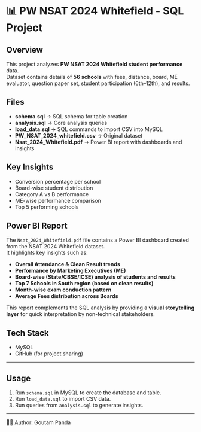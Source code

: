 # 📊 PW NSAT 2024 Whitefield - SQL Project

## Overview
This project analyzes **PW NSAT 2024 Whitefield student performance** data.  
Dataset contains details of **56 schools** with fees, distance, board, ME evaluator, question paper set, student participation (6th–12th), and results.

## Files
- **schema.sql** → SQL schema for table creation  
- **analysis.sql** → Core analysis queries  
- **load_data.sql** → SQL commands to import CSV into MySQL  
- **PW_NSAT_2024_whitefield.csv** → Original dataset  
- **Nsat_2024_Whitefield.pdf** → Power BI report with dashboards and insights  

## Key Insights
- Conversion percentage per school
- Board-wise student distribution
- Category A vs B performance
- ME-wise performance comparison
- Top 5 performing schools

## Power BI Report
The `Nsat_2024_Whitefield.pdf` file contains a Power BI dashboard created from the NSAT 2024 Whitefield dataset.  
It highlights key insights such as:
- **Overall Attendance & Clean Result trends**  
- **Performance by Marketing Executives (ME)**  
- **Board-wise (State/CBSE/ICSE) analysis of students and results**  
- **Top 7 Schools in South region (based on clean results)**  
- **Month-wise exam conduction pattern**  
- **Average Fees distribution across Boards**  

This report complements the SQL analysis by providing a **visual storytelling layer** for quick interpretation by non-technical stakeholders.  
## Tech Stack
- MySQL
- GitHub (for project sharing)

---

## Usage
1. Run `schema.sql` in MySQL to create the database and table.
2. Run `load_data.sql` to import CSV data.
3. Run queries from `analysis.sql` to generate insights.

---

👨‍💻 Author: Goutam Panda
